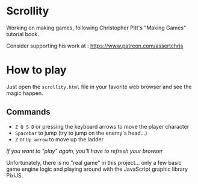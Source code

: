 # Scrollity
Working on making games, following Christopher Pitt's "Making Games" tutorial book.

Consider supporting his work at : https://www.patreon.com/assertchris


# How to play
Just open the `scrollity.html` file in your favorite web browser and see the magic happen.

## Commands
* `Z Q S D` or pressing the keyboard arrows to move the player character
* `Spacebar` to jump (try to jump on the enemy's head...)
* `Z` or `Up arrow` to move up the ladder

*If you want to "play" again, you'll have to refresh your browser*

Unfortunately, there is no "real game" in this project... only a few basic game engine logic and playing around with 
the JavaScript graphic library PixiJS.